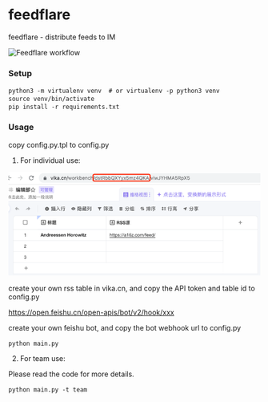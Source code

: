 # feedflare

feedflare - distribute feeds to IM

![Feedflare workflow](http://processon.com/chart_image/6225bcc87d9c0836f902f34c.png "Feedflare workflow")

### Setup

```shell script
python3 -m virtualenv venv  # or virtualenv -p python3 venv
source venv/bin/activate
pip install -r requirements.txt
```

### Usage

copy config.py.tpl to config.py

1. For individual use:

![rss table](rss_table.png)

create your own rss table in vika.cn, and copy the API token and table id to config.py

https://open.feishu.cn/open-apis/bot/v2/hook/xxx

create your own feishu bot, and copy the bot webhook url to config.py

```shell
python main.py
```

2. For team use:

Please read the code for more details.

```shell
python main.py -t team
```
